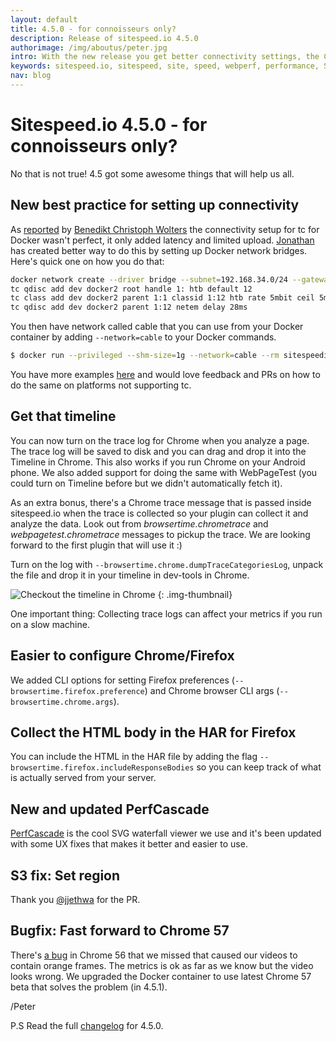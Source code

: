 ```yaml
---
layout: default
title: 4.5.0 - for connoisseurs only?
description: Release of sitespeed.io 4.5.0
authorimage: /img/aboutus/peter.jpg
intro: With the new release you get better connectivity settings, the Chrome timeline and it is now easier to configure Chrome/Firefox.
keywords: sitespeed.io, sitespeed, site, speed, webperf, performance, S3
nav: blog
---
```


# Sitespeed.io 4.5.0 - for connoisseurs only?
No that is not true! 4.5 got some awesome things that will help us all.

## New best practice for setting up connectivity
As [reported](https://github.com/sitespeedio/browsertime/issues/271) by [Benedikt Christoph Wolters](https://github.com/worenga) the connectivity setup for tc for Docker wasn't perfect, it only added latency and limited upload. [Jonathan](https://twitter.com/beenanner) has created better way to do this by setting up Docker network bridges. Here's quick one on how you do that:

~~~bash
docker network create --driver bridge --subnet=192.168.34.0/24 --gateway=192.168.34.10 --opt "com.docker.network.bridge.name"="docker2" cable
tc qdisc add dev docker2 root handle 1: htb default 12
tc class add dev docker2 parent 1:1 classid 1:12 htb rate 5mbit ceil 5mbit
tc qdisc add dev docker2 parent 1:12 netem delay 28ms
~~~

You then have network called cable that you can use from your Docker container by adding <code>--network=cable</code> to your Docker commands.

~~~bash
$ docker run --privileged --shm-size=1g --network=cable --rm sitespeedio/sitespeed.io -c cable --browsertime.connectivity.engine external https://www.sitespeed.io/
~~~

You have more examples [here]({{site.baseurl}}/documentation/sitespeed.io/browsers/#change-connectivity) and would love feedback and PRs on how to do the same on platforms not supporting tc.

## Get that timeline
You can now turn on the trace log for Chrome when you analyze a page. The trace log will be saved to disk and you can drag and drop it into the Timeline in Chrome. This also works if you run Chrome on your Android phone. We also added support for doing the same with WebPageTest (you could turn on Timeline before but we didn't automatically fetch it).

As an extra bonus, there's a Chrome trace message that is passed inside sitespeed.io when the trace is collected so your plugin can collect it and analyze the data. Look out from *browsertime.chrometrace* and *webpagetest.chrometrace* messages to pickup the trace. We are looking forward to the first plugin that will use it :)

Turn on the log with <code>--browsertime.chrome.dumpTraceCategoriesLog</code>, unpack the file and drop it in your timeline in dev-tools in Chrome.


![Checkout the timeline in Chrome]({{site.baseurl}}/img/timeline.png)
{: .img-thumbnail}

One important thing: Collecting trace logs can affect your metrics if you run on a slow machine.

## Easier to configure Chrome/Firefox
We added CLI options for setting Firefox preferences (<code>--browsertime.firefox.preference</code>) and Chrome browser CLI args (<code>--browsertime.chrome.args</code>).

## Collect the HTML body in the HAR for Firefox
You can include the HTML in the HAR file by adding the flag <code>--browsertime.firefox.includeResponseBodies</code> so you can keep track of what is actually served from your server.

## New and updated PerfCascade
[PerfCascade](https://github.com/micmro/PerfCascade) is the cool SVG waterfall viewer we use and it's been updated with some UX fixes that makes it better and easier to use.

## S3 fix: Set region
Thank you [@jjethwa](https://github.com/jjethwa) for the PR.

## Bugfix: Fast forward to Chrome 57
There's [a bug](https://github.com/sitespeedio/browsertime/issues/284) in Chrome 56 that we missed that caused our videos to contain orange frames. The metrics is ok as far as we know but the video looks wrong. We upgraded the Docker container to use latest Chrome 57 beta that solves the problem (in 4.5.1).

/Peter

P.S Read the full [changelog](https://github.com/sitespeedio/sitespeed.io/blob/master/CHANGELOG.md) for 4.5.0.
